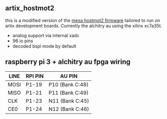 ## artix_hostmot2
this is a modified version of the [mesa hostmot2 firmware](https://github.com/LinuxCNC/hostmot2-firmware) tailored to run on artix development boards. Currently the alchitry au using the xilinx xc7a35t.
 
 * analog support via internal xadc
 * 96 io pins
 * decoded bspi mode by default

## raspberry pi 3 + alchitry au fpga wiring

| LINE  | RPI PIN | AU PIN              |
| ----- | ------- | ------------------- |
| MOSI  | P1-19   | P10  (Bank C:48)    |
| MISO  | P1-21   | P11  (Bank C:49)    |
| CLK   | P1-23   | N11  (Bank C:45)    |
| CE0   | P1-24   | N12  (Bank C:46)    |


 
